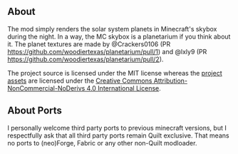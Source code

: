 ## About
The mod simply renders the solar system planets in Minecraft's skybox during the night. In a way, the MC skybox is a planetarium if you think about it.
The planet textures are made by @Crackers0106 (PR https://github.com/woodiertexas/planetarium/pull/1) and @lxly9 (PR https://github.com/woodiertexas/planetarium/pull/2).

The project source is licensed under the MIT license whereas the [project assets](https://github.com/woodiertexas/planetarium/tree/1.20.1/src/main/resources/assets/planetarium) are licensed under the
[Creative Commons Attribution-NonCommercial-NoDerivs 4.0 International License](https://creativecommons.org/licenses/by-nc-nd/4.0/deed.en).

## About Ports
I personally welcome third party ports to previous minecraft versions, but I respectfully ask that all third party ports remain Quilt exclusive. That means no ports to (neo)Forge, Fabric or any other non-Quilt modloader.
